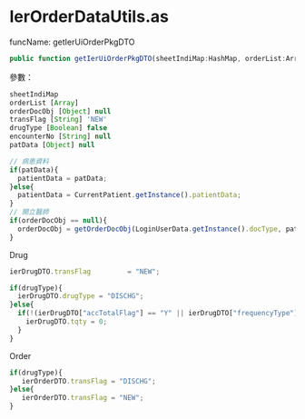 # IerOrderDataUtils.as

funcName: getIerUiOrderPkgDTO

```js
public function getIerUiOrderPkgDTO(sheetIndiMap:HashMap, orderList:ArrayCollection, orderDocObj:Object = null, transFlag:String = "NEW", drugType:Boolean = false, encounterNo:String = null, patData:Object = null):IerUiOrderPkgDTO{
```

參數：

```js
sheetIndiMap
orderList [Array]
orderDocObj [Object] null
transFlag [String] 'NEW'
drugType [Boolean] false
encounterNo [String] null
patData [Object] null
```

```typescript
// 病患資料
if(patData){
  patientData = patData;
}else{
  patientData = CurrentPatient.getInstance().patientData;
}
// 開立醫師
if(orderDocObj == null){
  orderDocObj = getOrderDocObj(LoginUserData.getInstance().docType, patientData);
}

```







Drug

```typescript
ierDrugDTO.transFlag         = "NEW";
```

```typescript
if(drugType){					
  ierDrugDTO.drugType = "DISCHG";
}else{							
  if(!(ierDrugDTO["accTotalFlag"] == "Y" || ierDrugDTO["frequencyType"] == "S" || ierDrugDTO["frequencyType"] == "A" || ierDrugDTO["cirCode"] == "PRN") ){
    ierDrugDTO.tqty = 0;
  }
}
```



Order

```typescript
if(drugType){
   ierOrderDTO.transFlag = "DISCHG";
}else{
   ierOrderDTO.transFlag = "NEW";
}
```